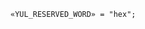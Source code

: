 <!-- This file is generated automatically by infrastructure scripts. Please don't edit by hand. -->

```{ .ebnf .slang-ebnf #YUL_RESERVED_WORD }
«YUL_RESERVED_WORD» = "hex";
```
